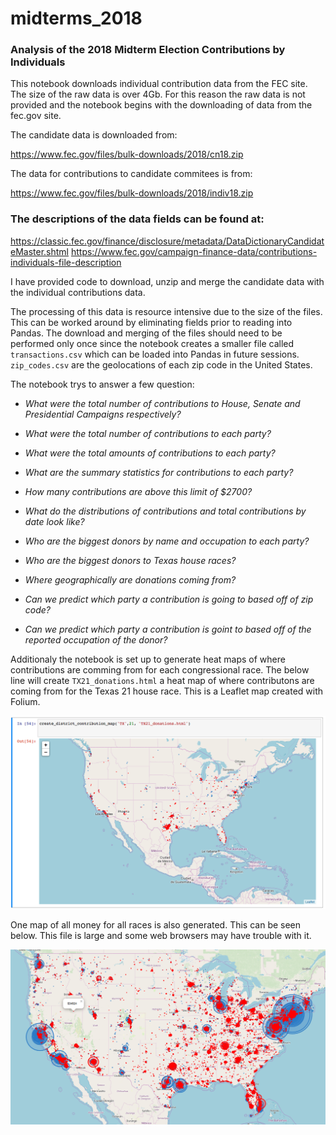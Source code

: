 # midterms_2018
### Analysis of the 2018 Midterm Election Contributions by Individuals



This notebook downloads individual contribution data from the FEC site.  The size of the raw data is over 4Gb.  For this reason the raw data is not provided and the notebook begins with the downloading of data from the fec.gov site.

The candidate data is downloaded from:

<https://www.fec.gov/files/bulk-downloads/2018/cn18.zip>

The data for contributions to candidate commitees is from:

<https://www.fec.gov/files/bulk-downloads/2018/indiv18.zip>

### The descriptions of the data fields can be found at:

<https://classic.fec.gov/finance/disclosure/metadata/DataDictionaryCandidateMaster.shtml>
<https://www.fec.gov/campaign-finance-data/contributions-individuals-file-description>

I have provided code to download, unzip and merge the candidate data with the individual contributions data.

The processing of this data is resource intensive due to the size of the files.  This can be worked around by eliminating fields prior to reading into Pandas.  The download and merging of the files should need to be performed only once since the notebook creates a smaller file called `transactions.csv` which can be loaded into Pandas in future sessions. `zip_codes.csv` are the geolocations of each zip code in the United States.

The notebook trys to answer a few question:

* *What were the total number of contributions to House, Senate and Presidential Campaigns respectively?*
 
* *What were the total number of contributions to each party?*
 
* *What were the total amounts of contributions to each party?*
* *What are the summary statistics for contributions to each party?*
* *How many contributions are above this limit of $2700?*
* *What do the distributions of contributions and total contributions by date look like?*
* *Who are the biggest donors by name and occupation to each party?*
* *Who are the biggest donors to Texas house races?*
* *Where geographically are donations coming from?*
* *Can we predict which party a contribution is going to based off of zip code?*
* *Can we predict which party a contribution is goint to based off of the reported occupation of the donor?*

Additionaly the notebook is set up to generate heat maps of where contributions are comming from for each congressional race.  The below line will create `TX21_donations.html` a heat map of where contributons are coming from for the Texas 21 house race.  This is a Leaflet map created with Folium.

![Map of all donors](create_district_contributions.png "TX21")



One map of all money for all races is also generated.  This can be seen below.  This file is large and some web browsers may have trouble with it.







![Map of all donors](Sample_map_all_donors.png "All_donors")



